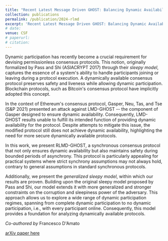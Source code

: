 ```yaml
---
title: "Recent Latest Message Driven GHOST: Balancing Dynamic Availability With Asynchrony Resilience"
collection: publications
permalink: /publication/2024-rlmd
excerpt: 'Recent Latest Message Driven GHOST: Balancing Dynamic Availability With Asynchrony Resilience.'
# date: 
venue: CSF
# paperurl: 
# citation: 
---
```


Dynamic participation has recently become a crucial requirement for devising permissionless consensus protocols. This notion, originally formalized by Pass and Shi (ASIACRYPT 2017) through their *sleepy model*, captures the essence of a system's ability to handle participants joining or leaving during a protocol execution. A dynamically available consensus protocol preserves safety and liveness while allowing dynamic participation. Blockchain protocols, such as Bitcoin's consensus protocol have implicitly adopted this concept.

In the context of Ethereum's consensus protocol, Gasper, Neu, Tas, and Tse (S&P 2021) presented an attack against LMD-GHOST -- the component of Gasper designed to ensure dynamic availability. Consequently, LMD-GHOST results unable to fulfill its intended function of providing dynamic availability for the protocol. Despite attempts to mitigate this issue, the modified protocol still does not achieve dynamic availability, highlighting the need for more secure dynamically available protocols.

In this work, we present RLMD-GHOST, a synchronous consensus protocol that not only ensures dynamic availability but also maintains safety during bounded periods of asynchrony. This protocol is particularly appealing for practical systems where strict synchrony assumptions may not always hold, contrary to general assumptions in standard synchronous protocols. 

Additionally, we present the *generalized sleepy model*, within which our results are proven. Building upon the original sleepy model proposed by Pass and Shi, our model extends it with more generalized and stronger constraints on the corruption and sleepiness power of the adversary. This approach allows us to explore a wide range of dynamic participation regimes, spanning from complete dynamic participation to no dynamic participation, i.e., with every participant online. Consequently, this model provides a foundation for analyzing dynamically available protocols.

_Co-authored by_ Francesco D'Amato

[arXiv paper here](https://arxiv.org/abs/2302.11326) 



